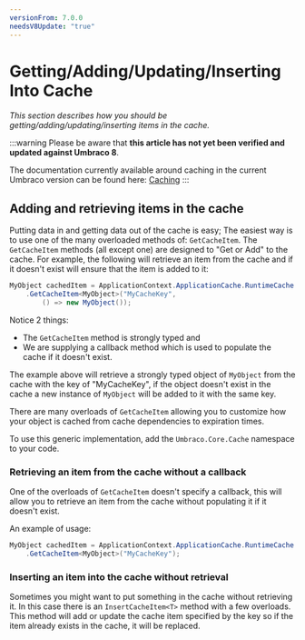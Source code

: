 ```yaml
---
versionFrom: 7.0.0
needsV8Update: "true"
---
```


# Getting/Adding/Updating/Inserting Into Cache

_This section describes how you should be getting/adding/updating/inserting items in the cache._

:::warning
Please be aware that **this article has not yet been verified and updated against Umbraco 8**.

The documentation currently available around caching in the current Umbraco version can be found here: [Caching](../Cache)
:::

## Adding and retrieving items in the cache

Putting data in and getting data out of the cache is easy; The easiest way is to use one of the many overloaded methods of: `GetCacheItem`. The `GetCacheItem` methods (all except one) are designed to "Get or Add" to the cache. For example, the following will retrieve an item from the cache and if it doesn't exist will ensure that the item is added to it:

```csharp
MyObject cachedItem = ApplicationContext.ApplicationCache.RuntimeCache
    .GetCacheItem<MyObject>("MyCacheKey",
        () => new MyObject());
```

Notice 2 things:

* The `GetCacheItem` method is strongly typed and
* We are supplying a callback method which is used to populate the cache if it doesn't exist.

The example above will retrieve a strongly typed object of `MyObject` from the cache with the key of "MyCacheKey", if the object doesn't exist in the cache a new instance of `MyObject` will be added to it with the same key.

There are many overloads of `GetCacheItem` allowing you to customize how your object is cached from cache dependencies to expiration times.

To use this generic implementation, add the `Umbraco.Core.Cache` namespace to your code.

### Retrieving an item from the cache without a callback

One of the overloads of `GetCacheItem` doesn't specify a callback, this will allow  you to retrieve an item from the cache without populating it if it doesn't exist.

An example of usage:

```csharp
MyObject cachedItem = ApplicationContext.ApplicationCache.RuntimeCache
    .GetCacheItem<MyObject>("MyCacheKey");
```

### Inserting an item into the cache without retrieval

Sometimes you might want to put something in the cache without retrieving it. In this case there is an `InsertCacheItem<T>` method with a few overloads. This method will add or update the cache item specified by the key so if the item already exists in the cache, it will be replaced.
